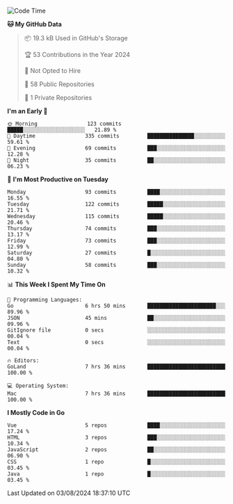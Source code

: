 <!--START_SECTION:waka-->
![Code Time](http://img.shields.io/badge/Code%20Time-1%2C203%20hrs%2034%20mins-blue)

**🐱 My GitHub Data** 

> 📦 19.3 kB Used in GitHub's Storage 
 > 
> 🏆 53 Contributions in the Year 2024
 > 
> 🚫 Not Opted to Hire
 > 
> 📜 58 Public Repositories 
 > 
> 🔑 1 Private Repositories 
 > 
**I'm an Early 🐤** 

```text
🌞 Morning                123 commits         █████░░░░░░░░░░░░░░░░░░░░   21.89 % 
🌆 Daytime                335 commits         ███████████████░░░░░░░░░░   59.61 % 
🌃 Evening                69 commits          ███░░░░░░░░░░░░░░░░░░░░░░   12.28 % 
🌙 Night                  35 commits          ██░░░░░░░░░░░░░░░░░░░░░░░   06.23 % 
```
📅 **I'm Most Productive on Tuesday** 

```text
Monday                   93 commits          ████░░░░░░░░░░░░░░░░░░░░░   16.55 % 
Tuesday                  122 commits         █████░░░░░░░░░░░░░░░░░░░░   21.71 % 
Wednesday                115 commits         █████░░░░░░░░░░░░░░░░░░░░   20.46 % 
Thursday                 74 commits          ███░░░░░░░░░░░░░░░░░░░░░░   13.17 % 
Friday                   73 commits          ███░░░░░░░░░░░░░░░░░░░░░░   12.99 % 
Saturday                 27 commits          █░░░░░░░░░░░░░░░░░░░░░░░░   04.80 % 
Sunday                   58 commits          ███░░░░░░░░░░░░░░░░░░░░░░   10.32 % 
```


📊 **This Week I Spent My Time On** 

```text
💬 Programming Languages: 
Go                       6 hrs 50 mins       ██████████████████████░░░   89.96 % 
JSON                     45 mins             ██░░░░░░░░░░░░░░░░░░░░░░░   09.96 % 
GitIgnore file           0 secs              ░░░░░░░░░░░░░░░░░░░░░░░░░   00.04 % 
Text                     0 secs              ░░░░░░░░░░░░░░░░░░░░░░░░░   00.04 % 

🔥 Editors: 
GoLand                   7 hrs 36 mins       █████████████████████████   100.00 % 

💻 Operating System: 
Mac                      7 hrs 36 mins       █████████████████████████   100.00 % 
```

**I Mostly Code in Go** 

```text
Vue                      5 repos             ████░░░░░░░░░░░░░░░░░░░░░   17.24 % 
HTML                     3 repos             ███░░░░░░░░░░░░░░░░░░░░░░   10.34 % 
JavaScript               2 repos             ██░░░░░░░░░░░░░░░░░░░░░░░   06.90 % 
CSS                      1 repo              █░░░░░░░░░░░░░░░░░░░░░░░░   03.45 % 
Java                     1 repo              █░░░░░░░░░░░░░░░░░░░░░░░░   03.45 % 
```




 Last Updated on 03/08/2024 18:37:10 UTC
<!--END_SECTION:waka-->

